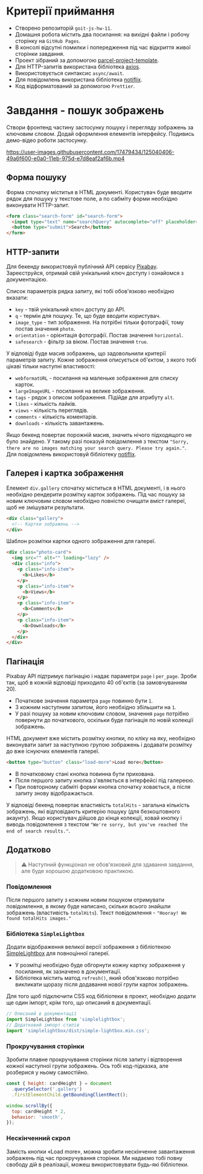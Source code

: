 # Критерії приймання

- Створено репозиторій `goit-js-hw-11`.
- Домашня робота містить два посилання: на вихідні файли і робочу сторінку на `GitHub Pages`.
- В консолі відсутні помилки і попередження під час відкриття живої сторінки завдання.
- Проект зібраний за допомогою
  [parcel-project-template](https://github.com/goitacademy/parcel-project-template).
- Для HTTP-запитів використана бібліотека [axios](https://axios-http.com/).
- Використовується синтаксис `async/await`.
- Для повідомлень використана бібліотека [notiflix](https://github.com/notiflix/Notiflix#readme).
- Код відформатований за допомогою `Prettier`.

# Завдання - пошук зображень

Створи фронтенд частину застосунку пошуку і перегляду зображень за ключовим словом. Додай оформлення
елементів інтерфейсу. Подивись демо-відео роботи застосунку.

<https://user-images.githubusercontent.com/17479434/125040406-49a6f600-e0a0-11eb-975d-e7d8eaf2af6b.mp4>

## Форма пошуку

Форма спочатку міститья в HTML документі. Користувач буде вводити рядок для пошуку у текстове поле,
а по сабміту форми необхідно виконувати HTTP-запит.

```html
<form class="search-form" id="search-form">
  <input type="text" name="searchQuery" autocomplete="off" placeholder="Search images..." />
  <button type="submit">Search</button>
</form>
```

## HTTP-запити

Для бекенду використовуй публічний API сервісу [Pixabay](https://pixabay.com/api/docs/).
Зареєструйся, отримай свій унікальний ключ доступу і ознайомся з документацією.

Список параметрів рядка запиту, які тобі обов'язково необхідно вказати:

- `key` - твій унікальний ключ доступу до API.
- `q` - термін для пошуку. Те, що буде вводити користувач.
- `image_type` - тип зображення. На потрібні тільки фотографії, тому постав значення `photo`.
- `orientation` - орієнтація фотографії. Постав значення `horizontal`.
- `safesearch` - фільтр за віком. Постав значення `true`.

У відповіді буде масив зображень, що задовольнили критерії параметрів запиту. Кожне зображення
описується об'єктом, з якого тобі цікаві тільки наступні властивості:

- `webformatURL` - посилання на маленьке зображення для списку карток.
- `largeImageURL` - посилання на велике зображення.
- `tags` - рядок з описом зображення. Підійде для атрибуту `alt`.
- `likes` - кількість лайків.
- `views` - кількість переглядів.
- `comments` - кількість коментарів.
- `downloads` - кількість завантажень.

Якщо бекенд повертає порожній масив, значить нічого підходящого не було знайдено. У такому разі
показуй повідомлення з текстом
`"Sorry, there are no images matching your search query. Please try again."`. Для повідомлень
використовуй бібліотеку [notiflix](https://github.com/notiflix/Notiflix#readme).

## Галерея і картка зображення

Елемент `div.gallery` спочатку міститься в HTML документі, і в нього необхідно рендерити розмітку
карток зображень. Під час пошуку за новим ключовим словом необхідно повністю очищати вміст галереї,
щоб не змішувати результати.

```html
<div class="gallery">
  <!-- Картки зображень -->
</div>
```

Шаблон розмітки картки одного зображення для галереї.

```html
<div class="photo-card">
  <img src="" alt="" loading="lazy" />
  <div class="info">
    <p class="info-item">
      <b>Likes</b>
    </p>
    <p class="info-item">
      <b>Views</b>
    </p>
    <p class="info-item">
      <b>Comments</b>
    </p>
    <p class="info-item">
      <b>Downloads</b>
    </p>
  </div>
</div>
```

## Пагінація

Pixabay API підтримує пагінацію і надає параметри `page` і `per_page`. Зроби так, щоб в кожній
відповіді приходило 40 об'єктів (за замовчуванням 20).

- Початкове значення параметра `page` повинно бути `1`.
- З кожним наступним запитом, його необхідно збільшити на `1`.
- У разі пошуку за новим ключовим словом, значення `page` потрібно повернути до початкового,
  оскільки буде пагінація по новій колекції зображень.

HTML документ вже містить розмітку кнопки, по кліку на яку, необхідно виконувати запит за наступною
групою зображень і додавати розмітку до вже існуючих елементів галереї.

```html
<button type="button" class="load-more">Load more</button>
```

- В початковому стані кнопка повинна бути прихована.
- Після першого запиту кнопка з'являється в інтерфейсі під галереєю.
- При повторному сабміті форми кнопка спочатку ховається, а після запиту знову відображається.

У відповіді бекенд повертає властивість `totalHits` - загальна кількість зображень, які відповідають
критерію пошуку (для безкоштовного акаунту). Якщо користувач дійшов до кінця колекції, ховай кнопку
і виводь повідомлення з текстом `"We're sorry, but you've reached the end of search results."`.

## Додатково

> ⚠️ Наступний функціонал не обов'язковий для здавання завдання, але буде хорошою додатковою
> практикою.

### Повідомлення

Після першого запиту з кожним новим пошуком отримувати повідомлення, в якому буде написано, скільки
всього знайшли зображень (властивість `totalHits`). Текст повідомлення -
`"Hooray! We found totalHits images."`

### Бібліотека `SimpleLightbox`

Додати відображення великої версії зображення з бібліотекою
[SimpleLightbox](https://simplelightbox.com/) для повноцінної галереї.

- У розмітці необхідно буде обгорнути кожну картку зображення у посилання, як зазначено в
  документації.
- Бібліотека містить матод `refresh()`, який обов'язково потрібно викликати щоразу після додавання
  нової групи карток зображень.

Для того щоб підключити CSS код бібліотеки в проект, необхідно додати ще один імпорт, крім того, що
описаний в документації.

```js
// Описаний в документації
import SimpleLightbox from 'simplelightbox';
// Додатковий імпорт стилів
import 'simplelightbox/dist/simple-lightbox.min.css';
```

### Прокручування сторінки

Зробити плавне прокручування сторінки після запиту і відтворення кожної наступної групи зображень.
Ось тобі код-підказка, але розберися у ньому самостійно.

```js
const { height: cardHeight } = document
  .querySelector('.gallery')
  .firstElementChild.getBoundingClientRect();

window.scrollBy({
  top: cardHeight * 2,
  behavior: 'smooth',
});
```

### Нескінченний скрол

Замість кнопки «Load more», можна зробити нескінченне завантаження зображень під час прокручування
сторінки. Ми надаємо тобі повну свободу дій в реалізації, можеш використовувати будь-які бібліотеки.
